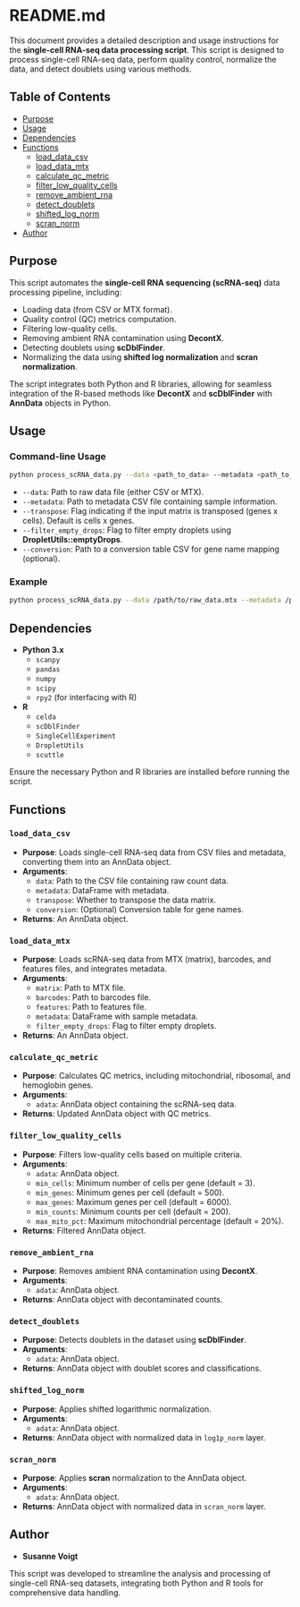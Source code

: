 # README.md

This document provides a detailed description and usage instructions for the **single-cell RNA-seq data processing script**. This script is designed to process single-cell RNA-seq data, perform quality control, normalize the data, and detect doublets using various methods.

## Table of Contents
- [Purpose](#purpose)
- [Usage](#usage)
- [Dependencies](#dependencies)
- [Functions](#functions)
  - [load_data_csv](#load_data_csv)
  - [load_data_mtx](#load_data_mtx)
  - [calculate_qc_metric](#calculate_qc_metric)
  - [filter_low_quality_cells](#filter_low_quality_cells)
  - [remove_ambient_rna](#remove_ambient_rna)
  - [detect_doublets](#detect_doublets)
  - [shifted_log_norm](#shifted_log_norm)
  - [scran_norm](#scran_norm)
- [Author](#author)

## Purpose

This script automates the **single-cell RNA sequencing (scRNA-seq)** data processing pipeline, including:
- Loading data (from CSV or MTX format).
- Quality control (QC) metrics computation.
- Filtering low-quality cells.
- Removing ambient RNA contamination using **DecontX**.
- Detecting doublets using **scDblFinder**.
- Normalizing the data using **shifted log normalization** and **scran normalization**.

The script integrates both Python and R libraries, allowing for seamless integration of the R-based methods like **DecontX** and **scDblFinder** with **AnnData** objects in Python.

## Usage

### Command-line Usage

```bash
python process_scRNA_data.py --data <path_to_data> --metadata <path_to_metadata.csv> [--transpose] [--filter_empty_drops] [--conversion <path_to_conversion_table.csv>]
```

- `--data`: Path to raw data file (either CSV or MTX).
- `--metadata`: Path to metadata CSV file containing sample information.
- `--transpose`: Flag indicating if the input matrix is transposed (genes x cells). Default is cells x genes.
- `--filter_empty_drops`: Flag to filter empty droplets using **DropletUtils::emptyDrops**.
- `--conversion`: Path to a conversion table CSV for gene name mapping (optional).

### Example

```bash
python process_scRNA_data.py --data /path/to/raw_data.mtx --metadata /path/to/metadata.csv --filter_empty_drops --conversion /path/to/conversion.csv
```

## Dependencies

- **Python 3.x**
  - `scanpy`
  - `pandas`
  - `numpy`
  - `scipy`
  - `rpy2` (for interfacing with R)
- **R**
  - `celda`
  - `scDblFinder`
  - `SingleCellExperiment`
  - `DropletUtils`
  - `scuttle`

Ensure the necessary Python and R libraries are installed before running the script.

## Functions

### `load_data_csv`
- **Purpose**: Loads single-cell RNA-seq data from CSV files and metadata, converting them into an AnnData object.
- **Arguments**:
  - `data`: Path to the CSV file containing raw count data.
  - `metadata`: DataFrame with metadata.
  - `transpose`: Whether to transpose the data matrix.
  - `conversion`: (Optional) Conversion table for gene names.
- **Returns**: An AnnData object.

### `load_data_mtx`
- **Purpose**: Loads scRNA-seq data from MTX (matrix), barcodes, and features files, and integrates metadata.
- **Arguments**:
  - `matrix`: Path to MTX file.
  - `barcodes`: Path to barcodes file.
  - `features`: Path to features file.
  - `metadata`: DataFrame with sample metadata.
  - `filter_empty_drops`: Flag to filter empty droplets.
- **Returns**: An AnnData object.

### `calculate_qc_metric`
- **Purpose**: Calculates QC metrics, including mitochondrial, ribosomal, and hemoglobin genes.
- **Arguments**:
  - `adata`: AnnData object containing the scRNA-seq data.
- **Returns**: Updated AnnData object with QC metrics.

### `filter_low_quality_cells`
- **Purpose**: Filters low-quality cells based on multiple criteria.
- **Arguments**:
  - `adata`: AnnData object.
  - `min_cells`: Minimum number of cells per gene (default = 3).
  - `min_genes`: Minimum genes per cell (default = 500).
  - `max_genes`: Maximum genes per cell (default = 6000).
  - `min_counts`: Minimum counts per cell (default = 200).
  - `max_mito_pct`: Maximum mitochondrial percentage (default = 20%).
- **Returns**: Filtered AnnData object.

### `remove_ambient_rna`
- **Purpose**: Removes ambient RNA contamination using **DecontX**.
- **Arguments**:
  - `adata`: AnnData object.
- **Returns**: AnnData object with decontaminated counts.

### `detect_doublets`
- **Purpose**: Detects doublets in the dataset using **scDblFinder**.
- **Arguments**:
  - `adata`: AnnData object.
- **Returns**: AnnData object with doublet scores and classifications.

### `shifted_log_norm`
- **Purpose**: Applies shifted logarithmic normalization.
- **Arguments**:
  - `adata`: AnnData object.
- **Returns**: AnnData object with normalized data in `log1p_norm` layer.

### `scran_norm`
- **Purpose**: Applies **scran** normalization to the AnnData object.
- **Arguments**:
  - `adata`: AnnData object.
- **Returns**: AnnData object with normalized data in `scran_norm` layer.

## Author
- **Susanne Voigt**

This script was developed to streamline the analysis and processing of single-cell RNA-seq datasets, integrating both Python and R tools for comprehensive data handling.